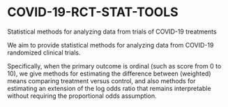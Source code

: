# COVID-19-RCT-STAT-TOOLS
Statistical methods for analyzing data from trials of COVID-19 treatments

We aim to provide statistical methods for analyzing data from COVID-19 randomized clinical trials.

Specifically, when the primary outcome is ordinal (such as score from 0 to 10), we give 
methods for estimating the difference between (weighted) means comparing treatment versus control,
and also methods for estimating an extension of the log odds ratio that remains interpretable
without requiring the proportional odds assumption.
